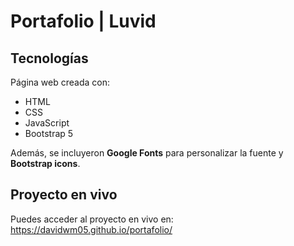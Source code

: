 # Portafolio | Luvid

## Tecnologías

Página web creada con:

* HTML
* CSS
* JavaScript 
* Bootstrap 5

Además, se incluyeron **Google Fonts** para personalizar la fuente y **Bootstrap icons**.

## Proyecto en vivo

Puedes acceder al proyecto en vivo en: https://davidwm05.github.io/portafolio/
